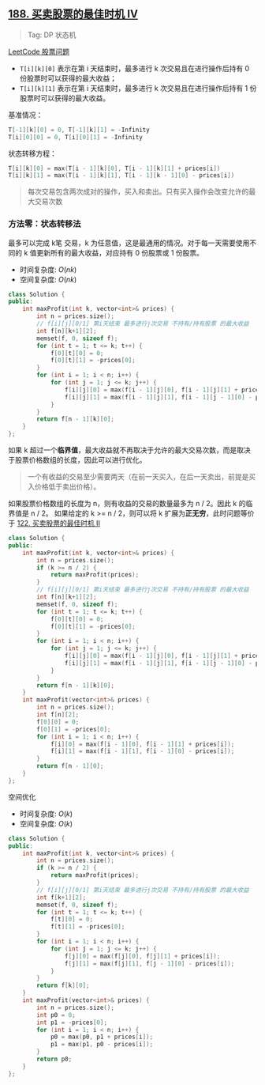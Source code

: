 ## [188. 买卖股票的最佳时机 IV](https://leetcode-cn.com/problems/best-time-to-buy-and-sell-stock-iv/)

> Tag: DP 状态机

[LeetCode 股票问题](https://mp.weixin.qq.com/s/gkYHGy-I8P30xjy_z6_6Dw)

- `T[i][k][0]` 表示在第 i 天结束时，最多进行 k 次交易且在进行操作后持有 0 份股票时可以获得的最大收益；
- `T[i][k][1]` 表示在第 i 天结束时，最多进行 k 次交易且在进行操作后持有 1 份股票时可以获得的最大收益。

基准情况：
```cpp
T[-1][k][0] = 0, T[-1][k][1] = -Infinity
T[i][0][0] = 0, T[i][0][1] = -Infinity
```

状态转移方程：
```cpp
T[i][k][0] = max(T[i - 1][k][0], T[i - 1][k][1] + prices[i])
T[i][k][1] = max(T[i - 1][k][1], T[i - 1][k - 1][0] - prices[i])
```

> 每次交易包含两次成对的操作，买入和卖出。只有买入操作会改变允许的最大交易次数

### 方法零：状态转移法

最多可以完成 k笔 交易，k 为任意值，这是最通用的情况。对于每一天需要使用不同的 k 值更新所有的最大收益，对应持有 0 份股票或 1 份股票。

* 时间复杂度: ${O(nk)}$
* 空间复杂度: ${O(nk)}$
```cpp
class Solution {
public:
    int maxProfit(int k, vector<int>& prices) {
        int n = prices.size();
        // f[i][j][0/1] 第i天结束 最多进行j次交易 不持有/持有股票 的最大收益
        int f[n][k+1][2];
        memset(f, 0, sizeof f);
        for (int t = 1; t <= k; t++) {
            f[0][t][0] = 0;
            f[0][t][1] = -prices[0];
        }
        for (int i = 1; i < n; i++) {
            for (int j = 1; j <= k; j++) {
                f[i][j][0] = max(f[i - 1][j][0], f[i - 1][j][1] + prices[i]);
                f[i][j][1] = max(f[i - 1][j][1], f[i - 1][j - 1][0] - prices[i]);
            }
        }
        return f[n - 1][k][0];
    }
};
```

如果 k 超过一个**临界值**，最大收益就不再取决于允许的最大交易次数，而是取决于股票价格数组的长度，因此可以进行优化。

> 一个有收益的交易至少需要两天（在前一天买入，在后一天卖出，前提是买入价格低于卖出价格）。

如果股票价格数组的长度为 n，则有收益的交易的数量最多为 n / 2。因此 k 的临界值是 n / 2。
如果给定的 k >= n / 2，则可以将 k 扩展为**正无穷**，此时问题等价于 [122. 买卖股票的最佳时机 II](../practice/122.md)

```cpp
class Solution {
public:
    int maxProfit(int k, vector<int>& prices) {
        int n = prices.size();
        if (k >= n / 2) {
            return maxProfit(prices);
        }
        // f[i][j][0/1] 第i天结束 最多进行j次交易 不持有/持有股票 的最大收益
        int f[n][k+1][2];
        memset(f, 0, sizeof f);
        for (int t = 1; t <= k; t++) {
            f[0][t][0] = 0;
            f[0][t][1] = -prices[0];
        }
        for (int i = 1; i < n; i++) {
            for (int j = 1; j <= k; j++) {
                f[i][j][0] = max(f[i - 1][j][0], f[i - 1][j][1] + prices[i]);
                f[i][j][1] = max(f[i - 1][j][1], f[i - 1][j - 1][0] - prices[i]);
            }
        }
        return f[n - 1][k][0];
    }
    int maxProfit(vector<int>& prices) {
        int n = prices.size();
        int f[n][2];
        f[0][0] = 0;
        f[0][1] = -prices[0];
        for (int i = 1; i < n; i++) {
            f[i][0] = max(f[i - 1][0], f[i - 1][1] + prices[i]);
            f[i][1] = max(f[i - 1][1], f[i - 1][0] - prices[i]);
        }
        return f[n - 1][0];
    }
};
```

空间优化
* 时间复杂度: ${O(k)}$
* 空间复杂度: ${O(k)}$
```cpp
class Solution {
public:
    int maxProfit(int k, vector<int>& prices) {
        int n = prices.size();
        if (k >= n / 2) {
            return maxProfit(prices);
        }
        // f[i][j][0/1] 第i天结束 最多进行j次交易 不持有/持有股票 的最大收益
        int f[k+1][2];
        memset(f, 0, sizeof f);
        for (int t = 1; t <= k; t++) {
            f[t][0] = 0;
            f[t][1] = -prices[0];
        }
        for (int i = 1; i < n; i++) {
            for (int j = 1; j <= k; j++) {
                f[j][0] = max(f[j][0], f[j][1] + prices[i]);
                f[j][1] = max(f[j][1], f[j - 1][0] - prices[i]);
            }
        }
        return f[k][0];
    }
    int maxProfit(vector<int>& prices) {
        int n = prices.size();
        int p0 = 0;
        int p1 = -prices[0];
        for (int i = 1; i < n; i++) {
            p0 = max(p0, p1 + prices[i]);
            p1 = max(p1, p0 - prices[i]);
        }
        return p0;
    }
};
```
